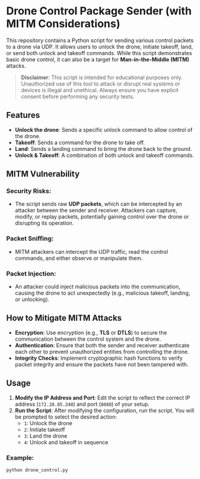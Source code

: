 # Drone Control Package Sender (with MITM Considerations)

This repository contains a Python script for sending various control packets to a drone via UDP. It allows users to unlock the drone, initiate takeoff, land, or send both unlock and takeoff commands. While this script demonstrates basic drone control, it can also be a target for **Man-in-the-Middle (MITM)** attacks.

> **Disclaimer**: This script is intended for educational purposes only. Unauthorized use of this tool to attack or disrupt real systems or devices is illegal and unethical. Always ensure you have explicit consent before performing any security tests.

## Features

- **Unlock the drone**: Sends a specific unlock command to allow control of the drone.
- **Takeoff**: Sends a command for the drone to take off.
- **Land**: Sends a landing command to bring the drone back to the ground.
- **Unlock & Takeoff**: A combination of both unlock and takeoff commands.

## MITM Vulnerability

### Security Risks:
- The script sends raw **UDP packets**, which can be intercepted by an attacker between the sender and receiver. Attackers can capture, modify, or replay packets, potentially gaining control over the drone or disrupting its operation.

### Packet Sniffing:
- MITM attackers can intercept the UDP traffic, read the control commands, and either observe or manipulate them.

### Packet Injection:
- An attacker could inject malicious packets into the communication, causing the drone to act unexpectedly (e.g., malicious takeoff, landing, or unlocking).

## How to Mitigate MITM Attacks

- **Encryption**: Use encryption (e.g., **TLS** or **DTLS**) to secure the communication between the control system and the drone.
- **Authentication**: Ensure that both the sender and receiver authenticate each other to prevent unauthorized entities from controlling the drone.
- **Integrity Checks**: Implement cryptographic hash functions to verify packet integrity and ensure the packets have not been tampered with.

## Usage

1. **Modify the IP Address and Port**: Edit the script to reflect the correct IP address (`172.28.85.248`) and port (`8080`) of your setup.
2. **Run the Script**: After modifying the configuration, run the script. You will be prompted to select the desired action:
    - `1`: Unlock the drone
    - `2`: Initiate takeoff
    - `3`: Land the drone
    - `4`: Unlock and takeoff in sequence

### Example:

```bash
python drone_control.py
